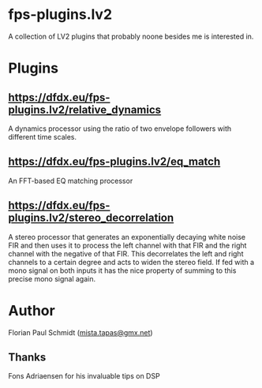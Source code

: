 # fps-plugins.lv2

A collection of LV2 plugins that probably noone besides me is interested in.

# Plugins

## https://dfdx.eu/fps-plugins.lv2/relative_dynamics

A dynamics processor using the ratio of two envelope followers with different time scales.

## https://dfdx.eu/fps-plugins.lv2/eq_match

An FFT-based EQ matching processor

## https://dfdx.eu/fps-plugins.lv2/stereo_decorrelation

A stereo processor that generates an exponentially decaying white noise FIR and then uses it to process the left channel with that FIR and the right channel with the negative of that FIR. This decorrelates the left and right channels to a certain degree and acts to widen the stereo field. If fed with a mono signal on both inputs it has the nice property of summing to this precise mono signal again.

# Author

Florian Paul Schmidt (mista.tapas@gmx.net)

## Thanks

Fons Adriaensen for his invaluable tips on DSP
